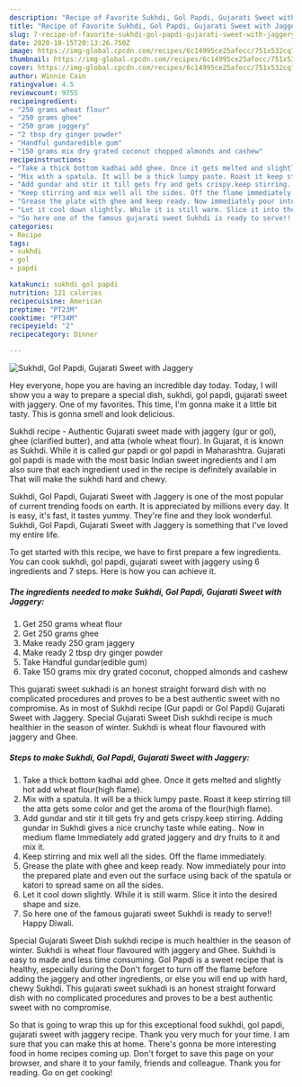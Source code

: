 ```yaml
---
description: "Recipe of Favorite Sukhdi, Gol Papdi, Gujarati Sweet with Jaggery"
title: "Recipe of Favorite Sukhdi, Gol Papdi, Gujarati Sweet with Jaggery"
slug: 7-recipe-of-favorite-sukhdi-gol-papdi-gujarati-sweet-with-jaggery
date: 2020-10-15T20:13:26.750Z
image: https://img-global.cpcdn.com/recipes/6c14995ce25afecc/751x532cq70/sukhdi-gol-papdi-gujarati-sweet-with-jaggery-recipe-main-photo.jpg
thumbnail: https://img-global.cpcdn.com/recipes/6c14995ce25afecc/751x532cq70/sukhdi-gol-papdi-gujarati-sweet-with-jaggery-recipe-main-photo.jpg
cover: https://img-global.cpcdn.com/recipes/6c14995ce25afecc/751x532cq70/sukhdi-gol-papdi-gujarati-sweet-with-jaggery-recipe-main-photo.jpg
author: Winnie Cain
ratingvalue: 4.5
reviewcount: 9755
recipeingredient:
- "250 grams wheat flour"
- "250 grams ghee"
- "250 gram jaggery"
- "2 tbsp dry ginger powder"
- "Handful gundaredible gum"
- "150 grams mix dry grated coconut chopped almonds and cashew"
recipeinstructions:
- "Take a thick bottom kadhai add ghee. Once it gets melted and slightly hot add wheat flour(high flame)."
- "Mix with a spatula. It will be a thick lumpy paste. Roast it keep stirring till the atta gets some color and get the aroma of the flour(high flame)."
- "Add gundar and stir it till gets fry and gets crispy.keep stirring. Adding gundar in Sukhdi gives a nice crunchy taste while eating.. Now in medium flame Immediately add grated jaggery and dry fruits to it and mix it."
- "Keep stirring and mix well all the sides. Off the flame immediately."
- "Grease the plate with ghee and keep ready. Now immediately pour into the prepared plate and even out the surface using back of the spatula or katori to spread same on all the sides."
- "Let it cool down slightly. While it is still warm. Slice it into the desired shape and size."
- "So here one of the famous gujarati sweet Sukhdi is ready to serve!! Happy Diwali."
categories:
- Recipe
tags:
- sukhdi
- gol
- papdi

katakunci: sukhdi gol papdi 
nutrition: 121 calories
recipecuisine: American
preptime: "PT23M"
cooktime: "PT34M"
recipeyield: "2"
recipecategory: Dinner

---
```



![Sukhdi, Gol Papdi, Gujarati Sweet with Jaggery](https://img-global.cpcdn.com/recipes/6c14995ce25afecc/751x532cq70/sukhdi-gol-papdi-gujarati-sweet-with-jaggery-recipe-main-photo.jpg)

Hey everyone, hope you are having an incredible day today. Today, I will show you a way to prepare a special dish, sukhdi, gol papdi, gujarati sweet with jaggery. One of my favorites. This time, I'm gonna make it a little bit tasty. This is gonna smell and look delicious.

Sukhdi recipe - Authentic Gujarati sweet made with jaggery (gur or gol), ghee (clarified butter), and atta (whole wheat flour). In Gujarat, it is known as Sukhdi. While it is called gur papdi or gol papdi in Maharashtra. Gujarati gol papdi is made with the most basic Indian sweet ingredients and I am also sure that each ingredient used in the recipe is definitely available in That will make the sukhdi hard and chewy.

Sukhdi, Gol Papdi, Gujarati Sweet with Jaggery is one of the most popular of current trending foods on earth. It is appreciated by millions every day. It is easy, it's fast, it tastes yummy. They're fine and they look wonderful. Sukhdi, Gol Papdi, Gujarati Sweet with Jaggery is something that I've loved my entire life.


To get started with this recipe, we have to first prepare a few ingredients. You can cook sukhdi, gol papdi, gujarati sweet with jaggery using 6 ingredients and 7 steps. Here is how you can achieve it.

<!--inarticleads1-->

##### The ingredients needed to make Sukhdi, Gol Papdi, Gujarati Sweet with Jaggery:

1. Get 250 grams wheat flour
1. Get 250 grams ghee
1. Make ready 250 gram jaggery
1. Make ready 2 tbsp dry ginger powder
1. Take Handful gundar(edible gum)
1. Take 150 grams mix dry grated coconut, chopped almonds and cashew


This gujarati sweet sukhadi is an honest straight forward dish with no complicated procedures and proves to be a best authentic sweet with no compromise. As in most of Sukhdi recipe (Gur papdi or Gol Papdi) Gujarati Sweet with Jaggery. Special Gujarati Sweet Dish sukhdi recipe is much healthier in the season of winter. Sukhdi is wheat flour flavoured with jaggery and Ghee. 

<!--inarticleads2-->

##### Steps to make Sukhdi, Gol Papdi, Gujarati Sweet with Jaggery:

1. Take a thick bottom kadhai add ghee. Once it gets melted and slightly hot add wheat flour(high flame).
1. Mix with a spatula. It will be a thick lumpy paste. Roast it keep stirring till the atta gets some color and get the aroma of the flour(high flame).
1. Add gundar and stir it till gets fry and gets crispy.keep stirring. Adding gundar in Sukhdi gives a nice crunchy taste while eating.. Now in medium flame Immediately add grated jaggery and dry fruits to it and mix it.
1. Keep stirring and mix well all the sides. Off the flame immediately.
1. Grease the plate with ghee and keep ready. Now immediately pour into the prepared plate and even out the surface using back of the spatula or katori to spread same on all the sides.
1. Let it cool down slightly. While it is still warm. Slice it into the desired shape and size.
1. So here one of the famous gujarati sweet Sukhdi is ready to serve!! Happy Diwali.


Special Gujarati Sweet Dish sukhdi recipe is much healthier in the season of winter. Sukhdi is wheat flour flavoured with jaggery and Ghee. Sukhdi is easy to made and less time consuming. Gol Papdi is a sweet recipe that is healthy, especially during the Don&#39;t forget to turn off the flame before adding the jaggery and other ingredients, or else you will end up with hard, chewy Sukhdi. This gujarati sweet sukhadi is an honest straight forward dish with no complicated procedures and proves to be a best authentic sweet with no compromise. 

So that is going to wrap this up for this exceptional food sukhdi, gol papdi, gujarati sweet with jaggery recipe. Thank you very much for your time. I am sure that you can make this at home. There's gonna be more interesting food in home recipes coming up. Don't forget to save this page on your browser, and share it to your family, friends and colleague. Thank you for reading. Go on get cooking!
